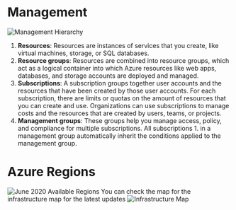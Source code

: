 # Management

![Management Hierarchy](https://docs.microsoft.com/en-us/learn/azure-fundamentals/azure-architecture-fundamentals/media/hierarchy-372fef74.png)

1. **Resources**: Resources are instances of services that you create, like virtual machines, storage, or SQL databases.
1. **Resource groups**: Resources are combined into resource groups, which act as a logical container into which Azure resources like web apps, databases, and storage accounts are deployed and managed.
1. **Subscriptions**: A subscription groups together user accounts and the resources that have been created by those user accounts. For each subscription, there are limits or quotas on the amount of resources that you can create and use. Organizations can use subscriptions to manage costs and the resources that are created by users, teams, or projects.
1. **Management groups**: These groups help you manage access, policy, and compliance for multiple subscriptions. All subscriptions 1. in a management group automatically inherit the conditions applied to the management group.

# Azure Regions

![June 2020 Available Regions](https://docs.microsoft.com/en-us/learn/azure-fundamentals/azure-architecture-fundamentals/media/regions-small-be724495.png)
You can check the map for the infrastructure map for the latest updates ![Infrastructure Map](https://infrastructuremap.microsoft.com/explore)
